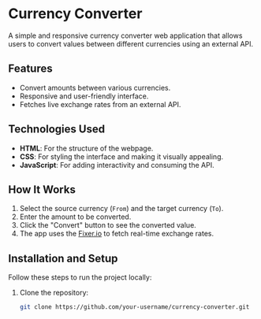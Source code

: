 # Currency Converter

A simple and responsive currency converter web application that allows users to convert values between different currencies using an external API.

## Features

- Convert amounts between various currencies.
- Responsive and user-friendly interface.
- Fetches live exchange rates from an external API.

## Technologies Used

- **HTML**: For the structure of the webpage.
- **CSS**: For styling the interface and making it visually appealing.
- **JavaScript**: For adding interactivity and consuming the API.

## How It Works

1. Select the source currency (`From`) and the target currency (`To`).
2. Enter the amount to be converted.
3. Click the "Convert" button to see the converted value.
4. The app uses the [Fixer.io](https://fixer.io/) to fetch real-time exchange rates.

## Installation and Setup

Follow these steps to run the project locally:

1. Clone the repository:
   ```bash
   git clone https://github.com/your-username/currency-converter.git
